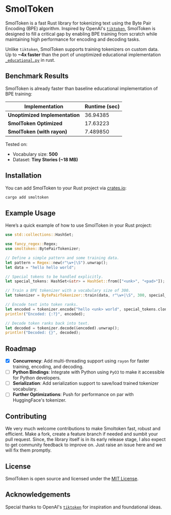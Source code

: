 # SmolToken

SmolToken is a fast Rust library for tokenizing text using the Byte Pair Encoding (BPE) algorithm. Inspired by OpenAI's [`tiktoken`](https://github.com/openai/tiktoken), SmolToken is designed to fill a critical gap by enabling BPE training from scratch while maintaining high performance for encoding and decoding tasks.

Unlike `tiktoken`, SmolToken supports training tokenizers on custom data. Up to **~4x faster** than the port of unoptimized educational implementation [`_educational.py`](https://github.com/openai/tiktoken/blob/main/tiktoken/_educational.py) in rust.

## Benchmark Results

SmolToken is already faster than baseline educational implementation of BPE training:

| Implementation                 | Runtime (sec) |
| ------------------------------ | ------------- |
| **Unoptimized Implementation** | 36.94385      |
| **SmolToken Optimized**        | 17.63223      |
| **SmolToken (with rayon)**     | 7.489850      |

Tested on:

- Vocabulary size: **500**
- Dataset: **Tiny Stories (~18 MB)**

## Installation

You can add SmolToken to your Rust project via [crates.io](https://crates.io/crates/smoltoken):

```bash
cargo add smoltoken
```

## Example Usage

Here’s a quick example of how to use SmolToken in your Rust project:

```rust
use std::collections::HashSet;

use fancy_regex::Regex;
use smoltoken::BytePairTokenizer;

// Define a simple pattern and some training data.
let pattern = Regex::new(r"\w+|\S").unwrap();
let data = "hello hello world";

// Special tokens to be handled explicitly.
let special_tokens: HashSet<&str> = HashSet::from(["<unk>", "<pad>"]);

// Train a BPE tokenizer with a vocabulary size of 300.
let tokenizer = BytePairTokenizer::train(data, r"\w+|\S", 300, special_tokens.clone());

// Encode text into token ranks.
let encoded = tokenizer.encode("hello <unk> world", special_tokens.clone());
println!("Encoded: {:?}", encoded);

// Decode token ranks back into text.
let decoded = tokenizer.decode(&encoded).unwrap();
println!("Decoded: {}", decoded);
```

## Roadmap

- [x] **Concurrency**: Add multi-threading support using `rayon` for faster training, encoding, and decoding.
- [ ] **Python Bindings**: Integrate with Python using `PyO3` to make it accessible for Python developers.
- [ ] **Serialization**: Add serialization support to save/load trained tokenizer vocabulary.
- [ ] **Further Optimizations**: Push for performance on par with HuggingFace's tokenizer.

## Contributing

We very much welcome contributions to make Smoltoken fast, robust and efficient. Make a fork, create a feature branch if needed and sumbit your pull request. Since, the library itself is in its early release stage, I also expect to get community feedback to improve on. Just raise an issue here and we will fix them promptly.

## License

SmolToken is open source and licensed under the [MIT License](LICENSE).

## Acknowledgements

Special thanks to OpenAI's [`tiktoken`](https://github.com/openai/tiktoken) for inspiration and foundational ideas.
